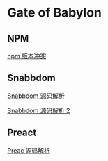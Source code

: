 # Gate of Babylon

## NPM
[npm 版本冲突](./npm/npm版本冲突.md)

## Snabbdom
[Snabbdom 源码解析](./snabbdom/snabbdom.md)

[Snabbdom 源码解析 2](./snabbdom/snabbdom2.md)

## Preact
[Preac 源码解析](./preact/preact源码解析.md)


